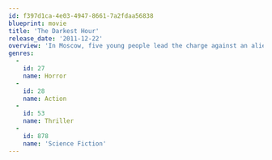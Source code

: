 ```yaml
---
id: f397d1ca-4e03-4947-8661-7a2fdaa56838
blueprint: movie
title: 'The Darkest Hour'
release_date: '2011-12-22'
overview: 'In Moscow, five young people lead the charge against an alien race which has attacked Earth via our power supply.'
genres:
  -
    id: 27
    name: Horror
  -
    id: 28
    name: Action
  -
    id: 53
    name: Thriller
  -
    id: 878
    name: 'Science Fiction'
---
```

